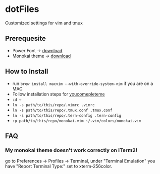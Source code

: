 # dotFiles
Customized settings for vim and tmux

## Prerequesite
- Power Font -> [download](https://github.com/powerline/fonts)
- Monokai theme -> [download](https://github.com/crusoexia/vim-monokai)

## How to Install
- run `brew install macvim --with-override-system-vim` if you are on a MAC
- Follow installation steps for [youcomepleteme](http://vimawesome.com/plugin/youcompleteme#installation)
- `cd ~`
- `ln -s path/to/this/repo/.vimrc .vimrc`
- `ln -s path/to/this/repo/.tmux.conf .tmux.conf`
- `ln -s path/to/this/repo/.tern-config .tern-config`
- `cp path/to/this/repo/monokai.vim ~/.vim/colors/monokai.vim`

## FAQ 
### My monokai theme doesn't work correctly on iTerm2!
go to Preferences -> Profiles -> Terminal, under "Terminal Emulation" you have "Report Terminal Type:" set to xterm-256color.
